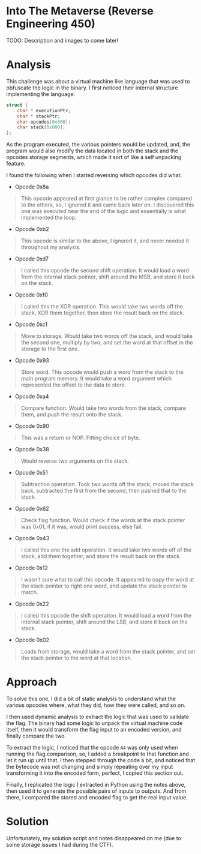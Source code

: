 # Into The Metaverse (Reverse Engineering 450)
TODO: Description and images to come later!
# Analysis
This challenge was about a virtual machine like language that was used to obfuscate the logic in the binary. I first noticed their internal structure implementing the language:
```c
struct {
    char * executionPtr;
    char * stackPtr;
    char opcodes[0x800];
    char stack[0x800];
};
```
As the program executed, the various pointers would be updated, and, the program would also modify the data located in both the stack and the opcodes storage segments, which made it sort of like a self unpacking feature. 


I found the following when I started reversing which opcodes did what:
* Opcode 0x8a
> This opcode appeared at first glance to be rather complex compared to the others, so, I ignored it and came back later on. I discovered this one was executed near the end of the logic and essentially is what implemented the loop.

* Opcode 0xb2
> This opcode is similar to the above, I ignored it, and never needed it throughout my analysis.

* Opcode 0xd7
> I called this opcode the second shift operation. It would load a word from the internal stack pointer, shift around the MSB, and store it back on the stack.

* Opcode 0xf0
> I called this the XOR operation. This would take two words off the stack, XOR them together, then store the result back on the stack.

* Opcode 0xc1
> Move to storage. Would take two words off the stack, and would take the second one, multiply by two, and set the word at that offset in the storage to the first one.

* Opcode 0x93
> Store word. This opcode would push a word from the stack to the main program memory. It would take a word argument which represented the offset to the data to store.

* Opcode 0xa4
> Compare function. Would take two words from the stack, compare them, and push the result onto the stack.

* Opcode 0x90
> This was a return or NOP. Fitting choice of byte.

* Opcode 0x38
> Would reverse two arguments on the stack.

* Opcode 0x51
> Subtraction operation. Took two words off the stack, moved the stack back, subtracted the first from the second, then pushed that to the stack.

* Opcode 0x62
> Check flag function. Would check if the words at the stack pointer was 0x01, if it was, would print success, else fail.

* Opcode 0x43
> I called this one the add operation. It would take two words off of the stack, add them together, and store the result back on the stack.

* Opcode 0x12
> I wasn't sure what to call this opcode. It appeared to copy the word at the stack pointer to right one word, and update the stack pointer to match.

* Opcode 0x22
> I called this opcode the shift operation. It would load a word from the internal stack pointer, shift around the LSB, and store it back on the stack.

* Opcode 0x02
> Loads from storage, would take a word from the stack pointer, and set the stack pointer to the word at that location.


# Approach
To solve this one, I did a bit of static analysis to understand what the various opcodes where, what they did, how they were called, and so on.


I then used dynamic analysis to extract the logic that was used to validate the flag. The binary had some logic to unpack the virtual machine code itself, then it would transform the flag input to an encoded version, and finally compare the two.

To extract the logic, I noticed that the opcode `A4` was only used when running the flag comparison, so, I added a breakpoint to that function and let it run up until that. I then stepped through the code a bit, and noticed that the bytecode was not changing and simply repeating over my input transforming it into the encoded form, perfect, I copied this section out.

Finally, I replicated the logic I extracted in Python using the notes above, then used it to generate the possible pairs of inputs to outputs. And from there, I compared the stored and encoded flag to get the real input value.

# Solution
Unfortunately, my solution script and notes disappeared on me (due to some storage issues I had during the CTF).
